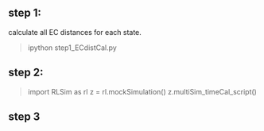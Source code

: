 ## step 1:
calculate all EC distances for each state.

> ipython step1_ECdistCal.py

## step 2:

> import RLSim as rl
> z = rl.mockSimulation()
> z.multiSim_timeCal_script()
> 

## step 3
